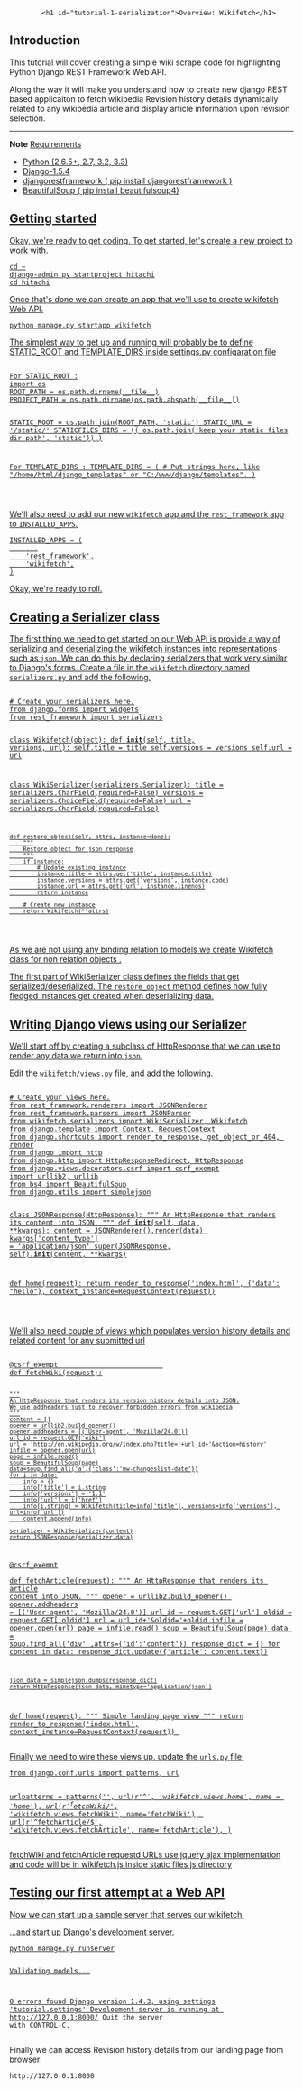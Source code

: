 
            <h1 id="tutorial-1-serialization">Overview: Wikifetch</h1>
<h2 id="introduction">Introduction</h2>
<p>This tutorial will cover creating a simple wiki scrape code for highlighting Python Django REST Framework Web API.<br/> </p><p> Along the way it will make you understand how to create new django REST based applicaiton to fetch wikipedia Revision history details dynamically related to any wikipedia article and display article information upon revision selection.</p>

<hr />
<p><strong>Note</strong> <a href="http://webxanimation.com/api/> available here</a>.</p>
<hr />
<h2 id="setting-up-a-new-environment">Requirements</h2>
<ul>
<li>Python (2.6.5+, 2.7, 3.2, 3.3)</li>
<li>Django-1.5.4</li>
<li>djangorestframework ( pip install djangorestframework )</li>
<li>BeautifulSoup ( pip install beautifulsoup4)</li>
</ul>

<h2 id="getting-started">Getting started</h2>
<p>Okay, we're ready to get coding.
To get started, let's create a new project to work with.</p>
<pre class="prettyprint lang-py"><code>cd ~
django-admin.py startproject hitachi
cd hitachi
</code></pre>
<p>Once that's done we can create an app that we'll use to create wikifetch Web API.</p>
<pre class="prettyprint lang-py"><code>python manage.py startapp wikifetch
</code></pre>
<p>The simplest way to get up and running will probably be to define STATIC_ROOT and TEMPLATE_DIRS inside settings.py configaration file
<pre class="prettyprint lang-py"><code>
For STATIC_ROOT :
import os
ROOT_PATH = os.path.dirname(__file__)
PROJECT_PATH = os.path.dirname(os.path.abspath(__file__))

STATIC_ROOT = os.path.join(ROOT_PATH, 'static')
STATIC_URL = '/static/'
STATICFILES_DIRS = (( os.path.join('keep your static files dir path', 'static')),)

For TEMPLATE_DIRS : 
TEMPLATE_DIRS = (
    # Put strings here, like "/home/html/django_templates" or "C:/www/django/templates".
)

</code></pre>
<p>We'll also need to add our new <code>wikifetch</code> app and the <code>rest_framework</code> app to <code>INSTALLED_APPS</code>.</p>
<pre class="prettyprint lang-py"><code>INSTALLED_APPS = (
    ...
    'rest_framework',
    'wikifetch',
)
</code></pre>

<p>Okay, we're ready to roll.</p>

<h2 id="creating-a-serializer-class">Creating a Serializer class</h2>
<p>The first thing we need to get started on our Web API is provide a way of serializing and deserializing the wikifetch instances into representations such as <code>json</code>.  We can do this by declaring serializers that work very similar to Django's forms.  Create a file in the <code>wikifetch</code> directory named <code>serializers.py</code> and add the following.</p>
<pre class="prettyprint lang-py"><code>
# Create your serializers here.
from django.forms import widgets
from rest_framework import serializers

class Wikifetch(object):
	def __init__(self, title, versions, url):
		self.title = title
		self.versions = versions
		self.url = url
		
class WikiSerializer(serializers.Serializer):
    title = serializers.CharField(required=False)
    versions = serializers.ChoiceField(required=False)
    url = serializers.CharField(required=False)

    def restore_object(self, attrs, instance=None):
        """
        Restore object for json response
        """
        if instance:
            # Update existing instance
            instance.title = attrs.get('title', instance.title)
            instance.versions = attrs.get('versions', instance.code)
            instance.url = attrs.get('url', instance.linenos)
            return instance

        # Create new instance
        return Wikifetch(**attrs)
</code></pre>
<p>As we are not using any binding relation to models we create Wikifetch class for non relation objects .</p>
<p>The first part of WikiSerializer class defines the fields that get serialized/deserialized.  The <code>restore_object</code> method defines how fully fledged instances get created when deserializing data.</p>

<h2 id="writing-regular-django-views-using-our-serializer">Writing Django views using our Serializer</h2>

<p>We'll start off by creating a subclass of HttpResponse that we can use to render any data we return into <code>json</code>.</p>
<p>Edit the <code>wikifetch/views.py</code> file, and add the following.</p>
<pre class="prettyprint lang-py"><code>
# Create your views here.
from rest_framework.renderers import JSONRenderer
from rest_framework.parsers import JSONParser
from wikifetch.serializers import WikiSerializer, Wikifetch
from django.template import Context, RequestContext
from django.shortcuts import render_to_response, get_object_or_404, render
from django import http
from django.http import HttpResponseRedirect, HttpResponse
from django.views.decorators.csrf import csrf_exempt
import urllib2, urllib
from bs4 import BeautifulSoup
from django.utils import simplejson

class JSONResponse(HttpResponse):
    """
    An HttpResponse that renders its content into JSON.
    """
    def __init__(self, data, **kwargs):
        content = JSONRenderer().render(data)
        kwargs['content_type'] = 'application/json'
        super(JSONResponse, self).__init__(content, **kwargs)
		
def home(request):
	return render_to_response('index.html',
                          {'data': "hello"},
                          context_instance=RequestContext(request))	

</code></pre>

<p>We'll also need couple of views which populates version history details and related content for any submitted url</p>
<pre class="prettyprint lang-py"><code>
@csrf_exempt						  
def fetchWiki(request):

	"""
	An HttpResponse that renders its version history details into JSON.
	We use addheaders just to recover forbidden errors from wikipedia
	"""
	content = []
	opener = urllib2.build_opener()
	opener.addheaders = [('User-agent', 'Mozilla/24.0')]
	url_id = request.GET['wiki']
	url = 'http://en.wikipedia.org/w/index.php?title='+url_id+'&action=history'
	infile = opener.open(url)
	page = infile.read()
	soup = BeautifulSoup(page)
	data=soup.find_all('a',{'class':'mw-changeslist-date'})
	for i in data:
		info = {}
		info['title'] = i.string
		info['versions'] = '1.1'
		info['url'] = i['href']
		info[i.string] = Wikifetch(title=info['title'], versions=info['versions'], url=info['url'])
		content.append(info)
	
	serializer = WikiSerializer(content)
	return JSONResponse(serializer.data)


@csrf_exempt						  
def fetchArticle(request):
	"""
	An HttpResponse that renders its article content into JSON.
	"""
	opener = urllib2.build_opener()
	opener.addheaders = [('User-agent', 'Mozilla/24.0')]
	url_id = request.GET['url']
	oldid = request.GET['oldid']
	url = url_id+'&oldid='+oldid
	infile = opener.open(url)
	page = infile.read()
	soup = BeautifulSoup(page)
	data = soup.find_all('div' ,attrs={'id':'content'})
	response_dict = {}
	for content in data:
		response_dict.update({'article': content.text})
	
	json_data = simplejson.dumps(response_dict)
	return HttpResponse(json_data, mimetype='application/json')
	
	
def home(request):
	"""
	Simple landing page view
	"""
	return render_to_response('index.html',
                          context_instance=RequestContext(request))	
</code></pre>
<p>Finally we need to wire these views up.  update the <code>urls.py</code> file:</p>
<pre class="prettyprint lang-py"><code>from django.conf.urls import patterns, url

urlpatterns = patterns('',
    url(r'^$', 'wikifetch.views.home', name='home'),
    url(r'^fetchWiki/$', 'wikifetch.views.fetchWiki', name='fetchWiki'),
    url(r'^fetchArticle/$', 'wikifetch.views.fetchArticle', name='fetchArticle'),
)
</code></pre>
<p>fetchWiki and  fetchArticle requestd URLs use jquery ajax implementation and code will be in wikifetch.js inside static files js directory </p>
<h2 id="testing-our-first-attempt-at-a-web-api">Testing our first attempt at a Web API</h2>
<p>Now we can start up a sample server that serves our wikifetch.</p>
<p>...and start up Django's development server.</p>
<pre class="prettyprint lang-py"><code>python manage.py runserver

Validating models...

0 errors found
Django version 1.4.3, using settings 'tutorial.settings'
Development server is running at http://127.0.0.1:8000/
Quit the server with CONTROL-C.
</code></pre>

<p>Finally we can access Revision history details from our landing page from browser</p>
<pre class="prettyprint lang-py"><code>http://127.0.0.1:8000

</code></pre>
